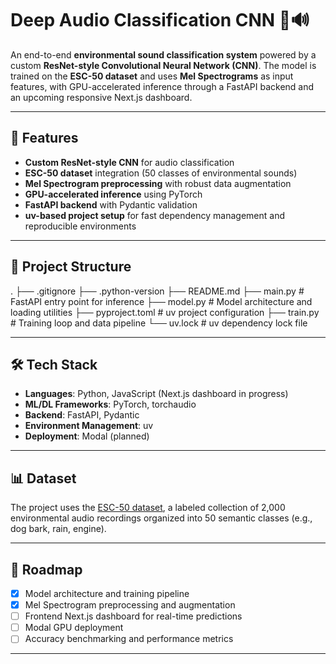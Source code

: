 # Deep Audio Classification CNN 🎵🔊

An end-to-end **environmental sound classification system** powered by a custom **ResNet-style Convolutional Neural Network (CNN)**. The model is trained on the **ESC-50 dataset** and uses **Mel Spectrograms** as input features, with GPU-accelerated inference through a FastAPI backend and an upcoming responsive Next.js dashboard.

---

## 🚀 Features
- **Custom ResNet-style CNN** for audio classification  
- **ESC-50 dataset** integration (50 classes of environmental sounds)  
- **Mel Spectrogram preprocessing** with robust data augmentation  
- **GPU-accelerated inference** using PyTorch  
- **FastAPI backend** with Pydantic validation  
- **uv-based project setup** for fast dependency management and reproducible environments  

---

## 📂 Project Structure

.
├── .gitignore
├── .python-version
├── README.md
├── main.py # FastAPI entry point for inference
├── model.py # Model architecture and loading utilities
├── pyproject.toml # uv project configuration
├── train.py # Training loop and data pipeline
└── uv.lock # uv dependency lock file


---

## 🛠️ Tech Stack
- **Languages**: Python, JavaScript (Next.js dashboard in progress)  
- **ML/DL Frameworks**: PyTorch, torchaudio  
- **Backend**: FastAPI, Pydantic  
- **Environment Management**: uv  
- **Deployment**: Modal (planned)  

---

## 📊 Dataset
The project uses the [ESC-50 dataset](https://github.com/karoldvl/ESC-50), a labeled collection of 2,000 environmental audio recordings organized into 50 semantic classes (e.g., dog bark, rain, engine).  

---

## 📌 Roadmap
- [x] Model architecture and training pipeline  
- [x] Mel Spectrogram preprocessing and augmentation  
- [ ] Frontend Next.js dashboard for real-time predictions  
- [ ] Modal GPU deployment  
- [ ] Accuracy benchmarking and performance metrics  

---

